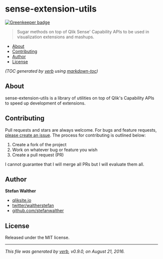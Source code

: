 # sense-extension-utils

[![Greenkeeper badge](https://badges.greenkeeper.io/stefanwalther/sense-extension-utils.svg)](https://greenkeeper.io/)

> Sugar methods on top of Qlik Sense' Capability APIs to be used in visualization extensions and mashups.

- [About](#about)
- [Contributing](#contributing)
- [Author](#author)
- [License](#license)

_(TOC generated by [verb](https://github.com/verbose/verb) using [markdown-toc](https://github.com/jonschlinkert/markdown-toc))_

## About

sense-extension-utils is a library of utilities on top of Qlik's Capability APIs to speed up development of extensions.

## Contributing

Pull requests and stars are always welcome. For bugs and feature requests, [please create an issue](https://github.com/stefanwalther/sense-extension-utils/issues).
The process for contributing is outlined below:

1. Create a fork of the project
2. Work on whatever bug or feature you wish
3. Create a pull request (PR)

I cannot guarantee that I will merge all PRs but I will evaluate them all.

## Author

**Stefan Walther**

* [qliksite.io](http://qliksite.io)
* [twitter/waltherstefan](http://twitter.com/waltherstefan)
* [github.com/stefanwalther](http://github.com/stefanwalther)

## License

Released under the MIT license.

***

_This file was generated by [verb](https://github.com/verbose/verb), v0.9.0, on August 21, 2016._